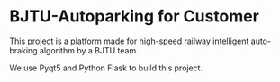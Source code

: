 # BJTU-Autoparking for Customer

This project is a platform made for high-speed railway intelligent auto-braking algorithm by a BJTU team.

We use Pyqt5 and Python Flask to build this project.
